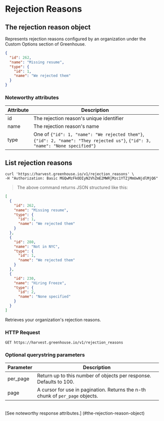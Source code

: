 # Rejection Reasons

## The rejection reason object

Represents rejection reasons configured by an organization under the Custom Options section of Greenhouse.

```json
{
  "id": 262,
  "name": "Missing resume",
  "type": {
    "id": 1,
    "name": "We rejected them"
  }
}
```

### Noteworthy attributes

| Attribute | Description |
|-----------|-------------|
| id | The rejection reason's unique identifier |
| name | The rejection reason's name
| type | One of `{"id": 1, "name": "We rejected them"}`, `{"id": 2, "name": "They rejected us"}`, `{"id": 3, "name": "None specified"}`

## List rejection reasons

```shell
curl 'https://harvest.greenhouse.io/v1/rejection_reasons' \
-H "Authorization: Basic MGQwMzFkODIyN2VhZmE2MWRjMzc1YTZjMmUwNjdlMjQ6"
```

> The above command returns JSON structured like this:

```json
[
  {
    "id": 262,
    "name": "Missing resume",
    "type": {
      "id": 1,
      "name": "We rejected them"
    }
  },
  {
    "id": 280,
    "name": "Not in NYC",
    "type": {
      "id": 1,
      "name": "We rejected them"
    }
  },
  {
    "id": 230,
    "name": "Hiring Freeze",
    "type": {
      "id": 2,
      "name": "None specified"
    }
  }
]
```

Retrieves your organization's rejection reasons.

### HTTP Request

`GET https://harvest.greenhouse.io/v1/rejection_reasons`

### Optional querystring parameters

| Parameter | Description |
|-----------|-------------|
| per_page | Return up to this number of objects per response. Defaults to 100.
| page | A cursor for use in pagination.  Returns the n-th chunk of `per_page` objects.

<br>
[See noteworthy response attributes.] (#the-rejection-reason-object)